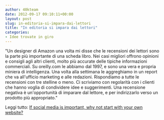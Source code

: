 ```yaml
---
author: 40kteam
date: 2012-09-17 09:10:11+00:00
layout: post
slug: in-editoria-si-impara-dai-lettori
title: "In editoria si impara dai lettori"
categories:
- Idee trovate in giro
---
```


"Un designer di Amazon una volta mi disse che le recensioni dei lettori sono la parte più importante di una scheda libro. Nei casi migliori offrono opinioni e consigli agli altri clienti, molto più accurate delle tipiche informazioni commerciali. Su oreilly.com le abbiamo dal 1997, e sono una vera e propria miniera di intelligenza. Una volta alla settimana le aggreghiamo in un report che va all'ufficio marketing e alle redazioni. Rispondiamo a tutte le recensioni con tre stelline o meno. Ci scriviamo con regolarità con i clienti che hanno voglia di condividere idee e suggerimenti. Una recensione negativa è un'opportunità di imparare dal lettore, e per indirizzarlo verso un prodotto più appropriato." 

Leggi tutto: [If social media is important, why not start with your own website?](http://toc.oreilly.com/2012/09/if-social-media-is-important-why-not-start-with-your-own-website.html)
